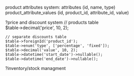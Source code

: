 product attributes system:
    attributes (id, name, type)
    product_attribute_values (id, product_id, attribute_id, value)

?price and discount system
    // products table  
    $table->decimal('price', 10, 2);

    // separate discounts table
    $table->foreignId('product_id');
    $table->enum('type', ['percentage', 'fixed']);
    $table->decimal('value', 10, 2);
    $table->datetime('start_date')->nullable();
    $table->datetime('end_date')->nullable();

?inventory/stock managment